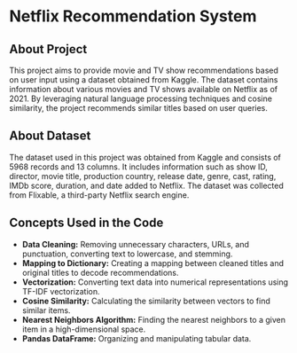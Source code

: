 # Netflix Recommendation System
<h2>About Project</h2>
<p>This project aims to provide movie and TV show recommendations based on user input using a dataset obtained from Kaggle. The dataset contains information about various movies and TV shows available on Netflix as of 2021. By leveraging natural language processing techniques and cosine similarity, the project recommends similar titles based on user queries.</p>

<h2>About Dataset</h2>
<p>The dataset used in this project was obtained from Kaggle and consists of 5968 records and 13 columns. It includes information such as show ID, director, movie title, production country, release date, genre, cast, rating, IMDb score, duration, and date added to Netflix. The dataset was collected from Flixable, a third-party Netflix search engine.</p>

<h2>Concepts Used in the Code</h2>
<ul>
  <li><strong>Data Cleaning:</strong> Removing unnecessary characters, URLs, and punctuation, converting text to lowercase, and stemming.</li>
  <li><strong>Mapping to Dictionary:</strong> Creating a mapping between cleaned titles and original titles to decode recommendations.</li>
  <li><strong>Vectorization:</strong> Converting text data into numerical representations using TF-IDF vectorization.</li>
  <li><strong>Cosine Similarity:</strong> Calculating the similarity between vectors to find similar items.</li>
  <li><strong>Nearest Neighbors Algorithm:</strong> Finding the nearest neighbors to a given item in a high-dimensional space.</li>
  <li><strong>Pandas DataFrame:</strong> Organizing and manipulating tabular data.</li>
</ul>

